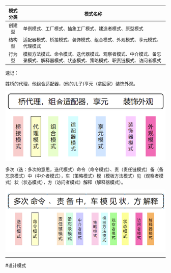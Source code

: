 
| 模式分类 | 模式名称 |
| :-----: | ----- |
| 创建型 | 单例模式、工厂模式、抽象工厂模式、建造者模式、原型模式 |、
| 结构型 | 适配器模式、桥接模式、装饰模式、组合模式、外观模式、享元模式、代理模式 |
| 行为型 | 模板方法模式、命令模式、迭代器模式、观察者模式、中介模式、备忘录模式、解释器模式、状态模式、策略模式、职责链模式、访问者模式  |




速记：

姓桥的代理，他组合适配器，(他的儿子)享元（拿回家）装饰外观。

![](img/64b58e5cd7a3b721c58596ae5ed9a225.png)

多次（迭：多次的意思，迭代模式）命令（命令模式）、责（责任链模式）备（备忘录模式）中（中介者模式），车（策略模式）模（模板方法模式）见（观察者模式）状（状态模式），方（访问者模式）解释（解释器模式）。

![](img/4653ecbcd21bc36554bbd47f12ce7675.png)

---
#设计模式
